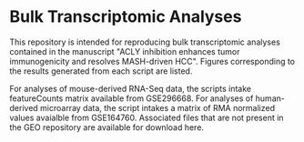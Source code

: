 # Bulk Transcriptomic Analyses
This repository is intended for reproducing bulk transcriptomic analyses contained in the manuscript "ACLY inhibition enhances tumor immunogenicity and resolves MASH-driven HCC". Figures corresponding to the results generated from each script are listed.

For analyses of mouse-derived RNA-Seq data, the scripts intake featureCounts matrix available from GSE296668. For analyses of human-derived microarray data, the script intakes a matrix of RMA normalized values avaialble from GSE164760. Associated files that are not present in the GEO repository are available for download here.
